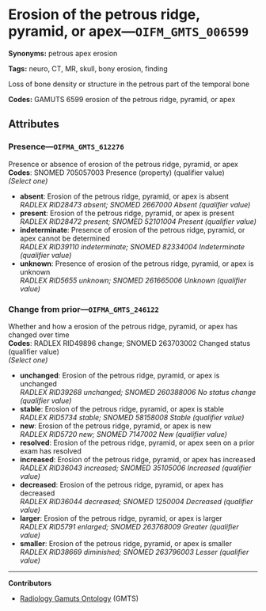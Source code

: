 # Erosion of the petrous ridge, pyramid, or apex—`OIFM_GMTS_006599`

**Synonyms:** petrous apex erosion

**Tags:** neuro, CT, MR, skull, bony erosion, finding

Loss of bone density or structure in the petrous part of the temporal bone

**Codes:** GAMUTS 6599 erosion of the petrous ridge, pyramid, or apex

## Attributes

### Presence—`OIFMA_GMTS_612276`

Presence or absence of erosion of the petrous ridge, pyramid, or apex  
**Codes**: SNOMED 705057003 Presence (property) (qualifier value)  
*(Select one)*

- **absent**: Erosion of the petrous ridge, pyramid, or apex is absent  
_RADLEX RID28473 absent; SNOMED 2667000 Absent (qualifier value)_
- **present**: Erosion of the petrous ridge, pyramid, or apex is present  
_RADLEX RID28472 present; SNOMED 52101004 Present (qualifier value)_
- **indeterminate**: Presence of erosion of the petrous ridge, pyramid, or apex cannot be determined  
_RADLEX RID39110 indeterminate; SNOMED 82334004 Indeterminate (qualifier value)_
- **unknown**: Presence of erosion of the petrous ridge, pyramid, or apex is unknown  
_RADLEX RID5655 unknown; SNOMED 261665006 Unknown (qualifier value)_

### Change from prior—`OIFMA_GMTS_246122`

Whether and how a erosion of the petrous ridge, pyramid, or apex has changed over time  
**Codes**: RADLEX RID49896 change; SNOMED 263703002 Changed status (qualifier value)  
*(Select one)*

- **unchanged**: Erosion of the petrous ridge, pyramid, or apex is unchanged  
_RADLEX RID39268 unchanged; SNOMED 260388006 No status change (qualifier value)_
- **stable**: Erosion of the petrous ridge, pyramid, or apex is stable  
_RADLEX RID5734 stable; SNOMED 58158008 Stable (qualifier value)_
- **new**: Erosion of the petrous ridge, pyramid, or apex is new  
_RADLEX RID5720 new; SNOMED 7147002 New (qualifier value)_
- **resolved**: Erosion of the petrous ridge, pyramid, or apex seen on a prior exam has resolved  
- **increased**: Erosion of the petrous ridge, pyramid, or apex has increased  
_RADLEX RID36043 increased; SNOMED 35105006 Increased (qualifier value)_
- **decreased**: Erosion of the petrous ridge, pyramid, or apex has decreased  
_RADLEX RID36044 decreased; SNOMED 1250004 Decreased (qualifier value)_
- **larger**: Erosion of the petrous ridge, pyramid, or apex is larger  
_RADLEX RID5791 enlarged; SNOMED 263768009 Greater (qualifier value)_
- **smaller**: Erosion of the petrous ridge, pyramid, or apex is smaller  
_RADLEX RID38669 diminished; SNOMED 263796003 Lesser (qualifier value)_

---

**Contributors**

- [Radiology Gamuts Ontology](https://gamuts.net/) (GMTS)